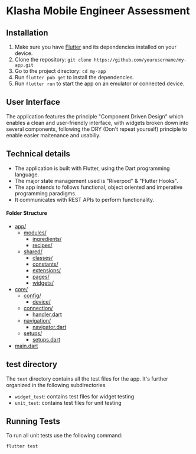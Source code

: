 # Klasha Mobile Engineer Assessment


## Installation
1. Make sure you have [Flutter](https://flutter.dev/docs/get-started/install) and its dependencies installed on your device.
2. Clone the repository: `git clone https://github.com/yourusername/my-app.git`
3. Go to the project directory: `cd my-app`
4. Run `flutter pub get` to install the dependencies.
5. Run `flutter run` to start the app on an emulator or connected device.


## User Interface
The application features the principle "Component Driven Design" which enables a clean and user-friendly interface, with widgets broken down into several components, following the DRY (Don't repeat yourself) principle to enable easier maitenance and usabiliy.

## Technical details
- The application is built with Flutter, using the Dart programming language.
- The major state management used is "Riverpod" & "Flutter Hooks".
- The app intends to follows functional, object oriented and imperative programming paradigms.
- It communicates with REST APIs to perform functionality.



#### Folder Structure

* [app/](./lib/app)
  * [modules/](./lib/app/modules)
    * [ingredients/](./lib/app/modules/ingredients)
    * [recipes/](./lib/app/modules/recipes)
  * [shared/](./lib/app/shared)
    * [classes/](./lib/app/shared/classes)
    * [constants/](./lib/app/shared/constants)
    * [extensions/](./lib/app/shared/extensions)
    * [pages/](./lib/app/shared/pages)
    * [widgets/](./lib/app/shared/widgets)
* [core/](./lib/core)
  * [config/](./lib/core/config)
    * [device/](./lib/core/config/device)
  * [connection/](./lib/core/connection)
    * [handler.dart](./lib/core/connection/handler.dart)
  * [navigation/](./lib/core/navigation)
    * [navigator.dart](./lib/core/navigation/navigator.dart)
  * [setups/](./lib/core/setups)
    * [setups.dart](./lib/core/setups/setups.dart)
* [main.dart](./lib/main.dart)


## test directory
The `test` directory contains all the test files for the app. It's further organized in the following subdirectories
- `widget_test`: contains test files for widget testing
- `unit_test`: contains test files for unit testing


## Running Tests 

To run all unit tests use the following command:

```flutter test```
